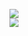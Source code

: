 [![](https://img.shields.io/badge/Made%20With-Github%20Spray-lightgrey.svg?style=for-the-badge&logo=github)](https://github.com/Annihil/github-spray#20912)  
[![](https://i.imgur.com/2DrTn0Z.gif)](https://github.com/Annihil/github-spray)